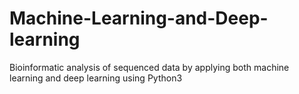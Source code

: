 # Machine-Learning-and-Deep-learning
Bioinformatic analysis of sequenced data by applying both machine learning and deep learning using Python3
